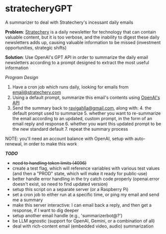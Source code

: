 # stratecheryGPT
A summarizer to deal with Stratechery's incessant daily emails

**Problem**: [Stratechery](https://stratechery.com/) is a daily newsletter for technology that can contain
valuable content, but it is too verbose, and the inability to digest these daily newsletters adds up, causing valuable
information to be missed (investment opportunities, strategic shifts)

**Solution**: Use OpenAI's GPT API in order to summarize the daily email newsletters according to a prompt designed to 
extract the most useful information

*Program Design*
1. Have a cron job which runs daily, looking for emails from email@stratechery.com
2. Using a default prompt, summarize this email's contents using [OpenAI's API](https://platform.openai.com/overview)
3. Send the summary back to ravigahlla@gmail.com, along with:
   4. the default prompt used to summarize
   5. whether you want to re-summarize the email according to an updated, custom prompt, in the form of an email reply and response
   6. whether you want this updated prompt to be the new standard default
   7. repeat the summary process

NOTE: you'll need an account balance with OpenAI, setup with auto-renewal, in order to make this work


***TODO***
- ~~need to handling token limits (4096)~~
- create a test flag, which will reference variables with various test values (and then a "PROD" state, which will
make it ready for public-use)
- better handle error handling in the try catch code properly (openai.error doesn't exist, so need to find updated version)
- setup this script on a separate server (or a Raspberry Pi)
- set a cron job to either run at a specific time, or ping my email and send me a summary
- make this server interactive: I can email back a reply, and then get a response, if I want to dig deeper
- setup another email handle (e.g., 'summarizerbot@?')
- be LLM agnostic (support for OpenAI, Gemini, or a combination of all)
- deal with rich-content email (embedded video, audio) summarization
 